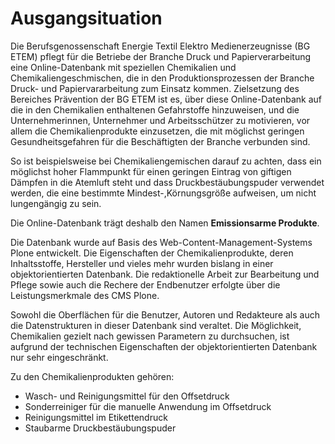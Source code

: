 # Ausgangsituation

Die Berufsgenossenschaft Energie Textil Elektro Medienerzeugnisse (BG ETEM) 
pflegt für die Betriebe der Branche Druck und Papierverarbeitung eine 
Online-Datenbank mit speziellen Chemikalien und Chemikaliengeschmischen, 
die in den Produktionsprozessen der Branche Druck- und Papiervararbeitung 
zum Einsatz kommen. Zielsetzung des Bereiches Prävention der BG ETEM ist es, 
über diese Online-Datenbank auf die in den Chemikalien  enthaltenen Gefahrstoffe
hinzuweisen, und die Unternehmerinnen, Unternehmer und Arbeitsschützer zu 
motivieren, vor allem die Chemikalienprodukte einzusetzen, die mit möglichst 
geringen Gesundheitsgefahren für die Beschäftigten der Branche verbunden sind.


So ist beispielsweise bei Chemikaliengemischen darauf zu achten, dass 
ein möglichst hoher Flammpunkt für einen geringen Eintrag von giftigen 
Dämpfen in die Atemluft steht und dass Druckbestäubungspuder verwendet 
werden, die eine bestimmte Mindest-,Körnungsgröße aufweisen, um nicht 
lungengängig zu sein.

Die Online-Datenbank trägt deshalb den Namen **Emissionsarme Produkte**.

Die Datenbank wurde auf Basis des Web-Content-Management-Systems Plone
entwickelt. Die Eigenschaften der Chemikalienprodukte, deren Inhaltsstoffe,
Hersteller und vieles mehr wurden bislang in einer objektorientierten Datenbank.
Die redaktionelle Arbeit zur Bearbeitung und Pflege sowie auch die Rechere
der Endbenutzer erfolgte über die Leistungsmerkmale des CMS Plone. 

Sowohl die Oberflächen für die Benutzer, Autoren und Redakteure als auch 
die Datenstrukturen in dieser Datenbank sind veraltet. Die Möglichkeit, 
Chemikalien gezielt nach gewissen Parametern zu durchsuchen, ist 
aufgrund der technischen Eigenschaften der objektorientierten Datenbank 
nur sehr eingeschränkt.

Zu den Chemikalienprodukten gehören:

- Wasch- und Reinigungsmittel für den Offsetdruck
- Sonderreiniger für die manuelle Anwendung im Offsetdruck
- Reinigungsmittel im Etikettendruck
- Staubarme Druckbestäubungspuder
